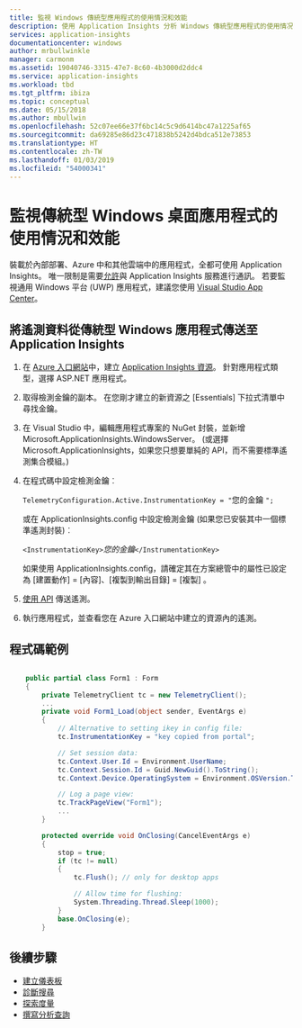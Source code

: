 ```yaml
---
title: 監視 Windows 傳統型應用程式的使用情況和效能
description: 使用 Application Insights 分析 Windows 傳統型應用程式的使用情况和效能。
services: application-insights
documentationcenter: windows
author: mrbullwinkle
manager: carmonm
ms.assetid: 19040746-3315-47e7-8c60-4b3000d2ddc4
ms.service: application-insights
ms.workload: tbd
ms.tgt_pltfrm: ibiza
ms.topic: conceptual
ms.date: 05/15/2018
ms.author: mbullwin
ms.openlocfilehash: 52c07ee66e37f6bc14c5c9d6414bc47a1225af65
ms.sourcegitcommit: da69285e86d23c471838b5242d4bdca512e73853
ms.translationtype: HT
ms.contentlocale: zh-TW
ms.lasthandoff: 01/03/2019
ms.locfileid: "54000341"
---
```

# <a name="monitoring-usage-and-performance-in-classic-windows-desktop-apps"></a>監視傳統型 Windows 桌面應用程式的使用情況和效能

裝載於內部部署、Azure 中和其他雲端中的應用程式，全都可使用 Application Insights。 唯一限制是需要[允許](../azure-monitor/app/ip-addresses.md)與 Application Insights 服務進行通訊。 若要監視通用 Windows 平台 (UWP) 應用程式，建議您使用 [Visual Studio App Center](app-insights-mobile-center-quickstart.md)。

## <a name="to-send-telemetry-to-application-insights-from-a-classic-windows-application"></a>將遙測資料從傳統型 Windows 應用程式傳送至 Application Insights
1. 在 [Azure 入口網站](https://portal.azure.com)中，建立 [Application Insights 資源](app-insights-create-new-resource.md)。 針對應用程式類型，選擇 ASP.NET 應用程式。
2. 取得檢測金鑰的副本。 在您剛才建立的新資源之 [Essentials] 下拉式清單中尋找金鑰。 
3. 在 Visual Studio 中，編輯應用程式專案的 NuGet 封裝，並新增 Microsoft.ApplicationInsights.WindowsServer。 (或選擇 Microsoft.ApplicationInsights，如果您只想要單純的 API，而不需要標準遙測集合模組。)
4. 在程式碼中設定檢測金鑰︰
   
    `TelemetryConfiguration.Active.InstrumentationKey = "`您的金鑰 `";`
   
    或在 ApplicationInsights.config 中設定檢測金鑰 (如果您已安裝其中一個標準遙測封裝)︰
   
    `<InstrumentationKey>`*您的金鑰*`</InstrumentationKey>` 
   
    如果使用 ApplicationInsights.config，請確定其在方案總管中的屬性已設定為 [建置動作] = [內容]、[複製到輸出目錄] = [複製] 。
5. [使用 API](../azure-monitor/app/api-custom-events-metrics.md) 傳送遙測。
6. 執行應用程式，並查看您在 Azure 入口網站中建立的資源內的遙測。

## <a name="telemetry"></a>程式碼範例
```csharp

    public partial class Form1 : Form
    {
        private TelemetryClient tc = new TelemetryClient();
        ...
        private void Form1_Load(object sender, EventArgs e)
        {
            // Alternative to setting ikey in config file:
            tc.InstrumentationKey = "key copied from portal";

            // Set session data:
            tc.Context.User.Id = Environment.UserName;
            tc.Context.Session.Id = Guid.NewGuid().ToString();
            tc.Context.Device.OperatingSystem = Environment.OSVersion.ToString();

            // Log a page view:
            tc.TrackPageView("Form1");
            ...
        }

        protected override void OnClosing(CancelEventArgs e)
        {
            stop = true;
            if (tc != null)
            {
                tc.Flush(); // only for desktop apps

                // Allow time for flushing:
                System.Threading.Thread.Sleep(1000);
            }
            base.OnClosing(e);
        }

```

## <a name="next-steps"></a>後續步驟
* [建立儀表板](../azure-monitor/app/app-insights-dashboards.md)
* [診斷搜尋](../azure-monitor/app/diagnostic-search.md)
* [探索度量](../azure-monitor/app/metrics-explorer.md)
* [撰寫分析查詢](../azure-monitor/app/analytics.md)

